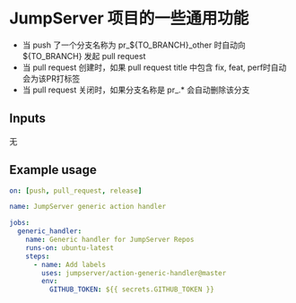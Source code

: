 # JumpServer 项目的一些通用功能

- 当 push 了一个分支名称为 pr_${TO_BRANCH}_other 时自动向 ${TO_BRANCH} 发起 pull request
- 当 pull request 创建时，如果 pull request title 中包含 fix, feat, perf时自动会为该PR打标签
- 当 pull request 关闭时，如果分支名称是 pr_.* 会自动删除该分支


## Inputs
无

## Example usage

```yaml
on: [push, pull_request, release]

name: JumpServer generic action handler

jobs:
  generic_handler:
    name: Generic handler for JumpServer Repos
    runs-on: ubuntu-latest
    steps:
      - name: Add labels
        uses: jumpserver/action-generic-handler@master
        env:
          GITHUB_TOKEN: ${{ secrets.GITHUB_TOKEN }}
```
